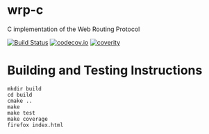 # wrp-c

C implementation of the Web Routing Protocol

[![Build Status](https://travis-ci.org/Comcast/wrp-c.svg?branch=master)](https://travis-ci.org/Comcast/wrp-c) [![codecov.io](http://codecov.io/github/Comcast/wrp-c/coverage.svg?branch=master)](http://codecov.io/github/Comcast/wrp-c?branch=master)
[![coverity](https://img.shields.io/coverity/scan/9155.svg)](https://scan.coverity.com/projects/wrp-c)

# Building and Testing Instructions

```
mkdir build
cd build
cmake ..
make
make test
make coverage
firefox index.html
```
